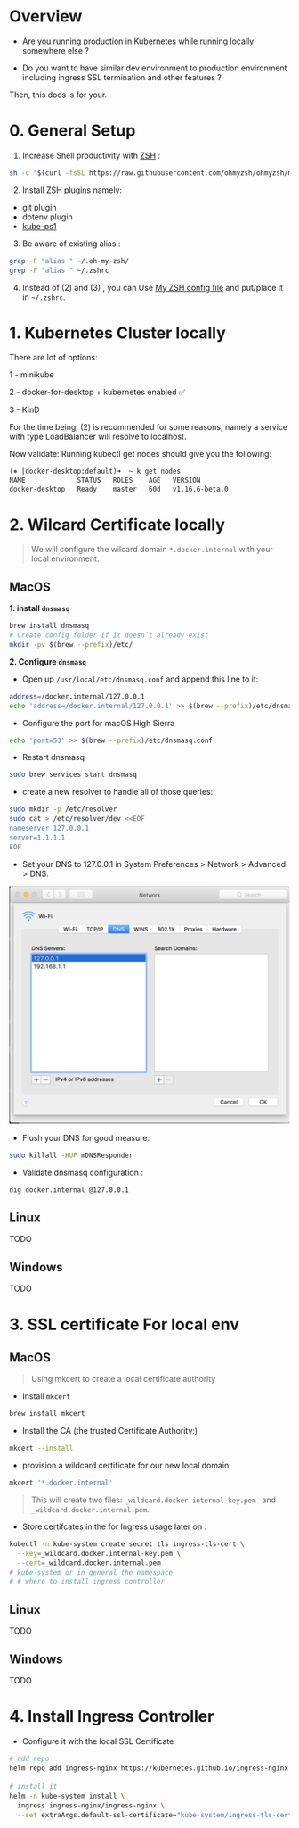 # Overview

- Are you running production in Kubernetes while running locally somewhere else ?

- Do you want to have similar dev environment to production environment including ingress SSL termination and other features ?

Then, this docs is for your.

# 0. General Setup

1. Increase Shell productivity with [ZSH](https://github.com/ohmyzsh/ohmyzsh) :

```sh
sh -c "$(curl -fsSL https://raw.githubusercontent.com/ohmyzsh/ohmyzsh/master/tools/install.sh)"
```

2. Install ZSH plugins namely:

* git plugin
* dotenv plugin
* [kube-ps1](https://github.com/jonmosco/kube-ps1)

3. Be aware of existing alias :

```sh
grep -F "alias " ~/.oh-my-zsh/
grep -F "alias " ~/.zshrc
```

4. Instead of (2) and (3) , you can Use [My ZSH config file](.files/.zshrc) and put/place it in `~/.zshrc`.



# 1. Kubernetes Cluster locally

There are lot of options:

1 - minikube

2 - docker-for-desktop + kubernetes enabled ✅

3 - KinD

For the time being, (2) is recommended for some reasons, namely a service with type LoadBalancer will resolve to localhost.

Now validate: 
Running kubectl get nodes should give you the following:


```
(⎈ |docker-desktop:default)➜  ~ k get nodes
NAME             STATUS   ROLES    AGE   VERSION
docker-desktop   Ready    master   60d   v1.16.6-beta.0
```

# 2. Wilcard Certificate locally

> We will configure the wilcard domain `*.docker.internal` with your local environment.


## MacOS

**1. install `dnsmasq`**

```sh
brew install dnsmasq
# Create config folder if it doesn’t already exist
mkdir -pv $(brew --prefix)/etc/

```

**2. Configure `dnsmasq`**

- Open up `/usr/local/etc/dnsmasq.conf` and append this line to it:

```sh
address=/docker.internal/127.0.0.1
echo 'address=/docker.internal/127.0.0.1' >> $(brew --prefix)/etc/dnsmasq.conf
```

- Configure the port for macOS High Sierra

```sh
echo 'port=53' >> $(brew --prefix)/etc/dnsmasq.conf
```

- Restart dnsmasq

```sh
sudo brew services start dnsmasq

```

- create a new resolver to handle all of those queries:

```sh
sudo mkdir -p /etc/resolver
sudo cat > /etc/resolver/dev <<EOF
nameserver 127.0.0.1
server=1.1.1.1
EOF
```

- Set your DNS to 127.0.0.1 in System Preferences > Network > Advanced > DNS. 

![dns](./.images/sys-prefs-network-advanced-dns.png)

- Flush your DNS for good measure:

```sh
sudo killall -HUP mDNSResponder
```
- Validate dnsmasq configuration :

```sh
dig docker.internal @127.0.0.1

```

## Linux
TODO

## Windows

TODO

# 3. SSL certificate For local env

## MacOS

> Using mkcert to create a local certificate authority

- Install `mkcert`

```sh
brew install mkcert
```

- Install the CA (the trusted Certificate Authority:)

```sh
mkcert --install
```

- provision a wildcard certificate for our new local domain:

```sh
mkcert '*.docker.internal'
```

> This will create two files: `_wildcard.docker.internal-key.pem ` and `_wildcard.docker.internal.pem`.

- Store certifcates in the for Ingress usage later on :

```sh
kubectl -n kube-system create secret tls ingress-tls-cert \
  --key=_wildcard.docker.internal-key.pem \
  --cert=_wildcard.docker.internal.pem
# kube-system or in general the namespace 
# # where to install ingress controller
```

## Linux
TODO

## Windows

TODO

# 4. Install Ingress Controller

- Configure it with the local SSL Certificate

```sh
# add repo
helm repo add ingress-nginx https://kubernetes.github.io/ingress-nginx

# install it
helm -n kube-system install \
  ingress ingress-nginx/ingress-nginx \
  --set extraArgs.default-ssl-certificate="kube-system/ingress-tls-cert"

```
